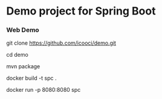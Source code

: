 # Demo project for Spring Boot
### Web Demo

git clone https://github.com/icooci/demo.git

cd demo

mvn package

docker build -t spc .

docker run -p 8080:8080 spc
